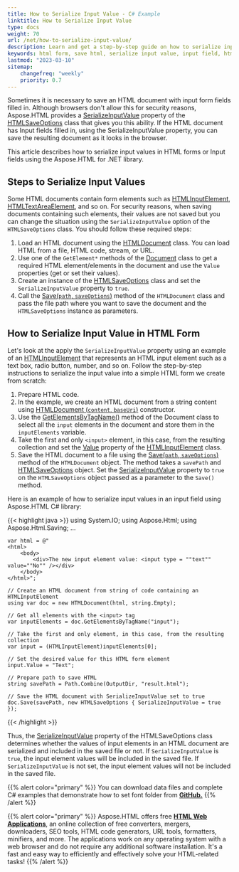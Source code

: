 ```yaml
---
title: How to Serialize Input Value - C# Example
linktitle: How to Serialize Input Value
type: docs
weight: 70
url: /net/how-to-serialize-input-value/
description: Learn and get a step-by-step guide on how to serialize input values in HTML forms or Input fields using the Aspose.HTML for .NET library.
keywords: html form, save html, serialize input value, input field, html input field
lastmod: "2023-03-10"
sitemap:
    changefreq: "weekly"
    priority: 0.7
---
```


Sometimes it is necessary to save an HTML document with input form fields filled in. Although browsers don't allow this for security reasons, Aspose.HTML provides a [SerializeInputValue](https://reference.aspose.com/html/net/aspose.html.saving/htmlsaveoptions/serializeinputvalue/) property of the [HTMLSaveOptions](https://reference.aspose.com/html/net/aspose.html.saving/htmlsaveoptions/) class that gives you this ability. If the HTML document has Input fields filled in, using the SerializeInputValue property, you can save the resulting document as it looks in the browser.

This article describes how to serialize input values in HTML forms or Input fields using the Aspose.HTML for .NET library.

## **Steps to Serialize Input Values**

Some HTML documents contain form elements such as [HTMLInputElement](https://reference.aspose.com/html/net/aspose.html/htmlinputelement/), [HTMLTextAreaElement](https://reference.aspose.com/html/net/aspose.html/htmltextareaelement/), and so on. For security reasons, when saving documents containing such elements, their values are not saved but you can change the situation using the `SerializeInputValue` option of the `HTMLSaveOptions` class. You should follow these required steps:
1. Load an HTML document using the [HTMLDocument](https://reference.aspose.com/html/net/aspose.html/htmldocument/) class. You can load HTML from a file, HTML code, stream, or URL.
1. Use one of the `GetElement*` methods of the [Document](https://reference.aspose.com/html/net/aspose.html.dom/document/) class to get a required HTML element/elements in the document and use the `Value` properties (get or set their values).
1. Create an instance of the [HTMLSaveOptions](https://reference.aspose.com/html/net/aspose.html.saving/htmlsaveoptions/) class and set the `SerializeInputValue` property to `true`.
1. Call the [Save(`path`, `saveOptions`)](https://reference.aspose.com/html/net/aspose.html/htmldocument/save/#save_12) method of the `HTMLDocument` class and pass the file path where you want to save the document and the `HTMLSaveOptions` instance as parameters.

## **How to Serialize Input Value in HTML Form**

Let's look at the apply the `SerializeInputValue` property using an example of an [HTMLInputElement](https://reference.aspose.com/html/net/aspose.html/htmlinputelement/) that represents an HTML input element such as a text box, radio button, number, and so on. Follow the step-by-step instructions to serialize the input value into a simple HTML form we create from scratch:

1. Prepare HTML code.
1. In the example, we create an HTML document from a string content using [HTMLDocument (`content`, `baseUri`)](https://reference.aspose.com/html/net/aspose.html/htmldocument/htmldocument/#constructor_14) constructor. 
1. Use the [GetElementsByTagName()](https://reference.aspose.com/html/net/aspose.html.dom/document/getelementsbytagname/) method of the Document class to select all the `input` elements in the document and store them in the `inputElements` variable.
1. Take the first and only `<input>` element, in this case, from the resulting collection and set the [Value](https://reference.aspose.com/html/net/aspose.html/htmlinputelement/value/) property of the [HTMLInputElement](https://reference.aspose.com/html/net/aspose.html/htmlinputelement/) class.
1. Save the HTML document to a file using the [Save(`path`, `saveOptions`)](https://reference.aspose.com/html/net/aspose.html/htmldocument/save/#save_12) method of the `HTMLDocument` object. The method takes a `savePath` and [HTMLSaveOptions](https://reference.aspose.com/html/net/aspose.html.saving/htmlsaveoptions/) object. Set the [SerializeInputValue](https://reference.aspose.com/html/net/aspose.html.saving/htmlsaveoptions/serializeinputvalue/) property to `true` on the `HTMLSaveOptions` object passed as a parameter to the `Save()` method.

Here is an example of how to serialize input values in an input field using Aspose.HTML C# library:

{{< highlight java >}}
using System.IO;
using Aspose.Html;
using Aspose.Html.Saving;
...

	var html = @"
    <html>
        <body>
            <div>The new input element value: <input type = ""text"" value=""No"" /></div>
        </body>
    </html>";

    // Create an HTML document from string of code containing an HTMLInputElement
    using var doc = new HTMLDocument(html, string.Empty);

    // Get all elements with the <input> tag
    var inputElements = doc.GetElementsByTagName("input");

    // Take the first and only element, in this case, from the resulting collection
    var input = (HTMLInputElement)inputElements[0];

    // Set the desired value for this HTML form element
    input.Value = "Text";

    // Prepare path to save HTML 
    string savePath = Path.Combine(OutputDir, "result.html");

    // Save the HTML document with SerializeInputValue set to true
    doc.Save(savePath, new HTMLSaveOptions { SerializeInputValue = true });
{{< /highlight >}}

Thus, the [SerializeInputValue](https://reference.aspose.com/html/net/aspose.html.saving/htmlsaveoptions/serializeinputvalue/) property of the HTMLSaveOptions class determines whether the values of input elements in an HTML document are serialized and included in the saved file or not. If `SerializeInputValue` is `true`, the input element values will be included in the saved file. If `SerializeInputValue` is not set, the input element values will not be included in the saved file.

{{% alert color="primary" %}} 
You can download data files and complete C# examples that demonstrate how to set font folder from [**GitHub.**](https://github.com/aspose-html/Aspose.HTML-Documentation/tree/main/content/tests-net)
{{% /alert %}} 


{{% alert color="primary" %}}
Aspose.HTML offers free <a href="https://products.aspose.app/html/applications" target="_blank">**HTML Web Applications**</a>, an online collection of free converters, mergers, downloaders, SEO tools, HTML code generators, URL tools, formatters, minifiers, and more. The applications work on any operating system with a web browser and do not require any additional software installation. It's a fast and easy way to efficiently and effectively solve your HTML-related tasks!
{{% /alert %}}